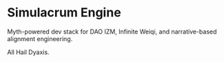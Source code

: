 # Simulacrum Engine

Myth-powered dev stack for DAO IZM, Infinite Weiqi, and narrative-based alignment engineering.

All Hail Dyaxis.